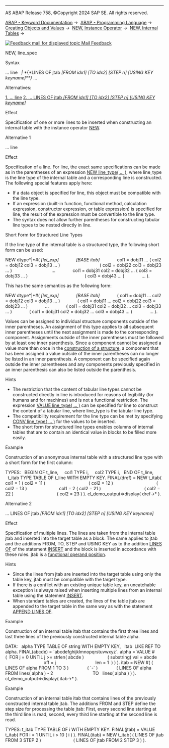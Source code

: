  

* * *

AS ABAP Release 758, ©Copyright 2024 SAP SE. All rights reserved.

[ABAP - Keyword Documentation](https://help.sap.com/doc/abapdocu_latest_index_htm/latest/en-US/abenabap.htm) →  [ABAP - Programming Language](https://help.sap.com/doc/abapdocu_latest_index_htm/latest/en-US/abenabap_reference.htm) →  [Creating Objects and Values](https://help.sap.com/doc/abapdocu_latest_index_htm/latest/en-US/abencreate_objects.htm) →  [NEW, Instance Operator](https://help.sap.com/doc/abapdocu_latest_index_htm/latest/en-US/abenconstructor_expression_new.htm) →  [NEW, Internal Tables](https://help.sap.com/doc/abapdocu_latest_index_htm/latest/en-US/abennew_constructor_params_itab.htm) → 

 [![](Mail.gif?object=Mail.gif "Feedback mail for displayed topic") Mail Feedback](mailto:f1_help@sap.com?subject=Feedback%20on%20ABAP%20Documentation&body=Document:%20NEW%2C%20line_spec%2C%20ABENNEW_CONSTRUCTOR_PARAMS_LSPC%2C%20758%0D%0A%0D%0AError:%0D%0A%0D%0A%0D%0A%0D%0ASuggestion%20for%20improvement:)

NEW, line\_spec

Syntax

... line
  *|* *{*LINES OF jtab *\[*FROM idx1*\]* *\[*TO idx2*\]* *\[*STEP n*\]* *\[*USING KEY keyname*\]**}* ...

Alternatives:

[1\. ... line](#!ABAP_ALTERNATIVE_1@1@)
[2\. ... LINES OF jtab *\[*FROM idx1*\]* *\[*TO idx2*\]* *\[*STEP n*\]* *\[*USING KEY keyname*\]*](#!ABAP_ALTERNATIVE_2@2@)

Effect

Specification of one or more lines to be inserted when constructing an internal table with the instance operator [NEW](https://help.sap.com/doc/abapdocu_latest_index_htm/latest/en-US/abennew_constructor_params_itab.htm).

Alternative 1   

... line

Effect

Specification of a line. For line, the exact same specifications can be made as in the parentheses of an expression [NEW line\_type( ... )](https://help.sap.com/doc/abapdocu_latest_index_htm/latest/en-US/abenconstructor_expression_new.htm), where line\_type is the line type of the internal table and a corresponding line is constructed. The following special features apply here:

-   If a data object is specified for line, this object must be compatible with the line type.
-   If an expression (built-in function, functional method, calculation expression, constructor expression, or table expression) is specified for line, the result of the expression must be convertible to the line type.
-   The syntax does not allow further parentheses for constructing tabular line types to be nested directly in line.

Short Form for Structured Line Types   

If the line type of the internal table is a structured type, the following short form can be used:

NEW dtype*|*#( *\[*let\_exp*\]*
             *\[*BASE itab*\]*
             col1 = dobj11 ... ( col2 = dobj12 col3 = dobj13 ... )
                               ( col2 = dobj22 col3 = dobj23 ... )
                               ...
             col1 = dobj31 col2 = dobj32 ... ( col3 = dobj33 ... )
                                             ( col3 = dobj43 ... )
             ... ).

This has the same semantics as the following form:

NEW dtype*|*#( *\[*let\_exp*\]*
             *\[*BASE itab*\]*
             ( col1 = dobj11 ... col2 = dobj12 col3 = dobj13 ... )
             ( col1 = dobj11 ... col2 = dobj22 col3 = dobj23 ... )
             ...
             ( col1 = dobj31 col2 = dobj32 ... col3 = dobj33 ... )
             ( col1 = dobj31 col2 = dobj32 ... col3 = dobj43 ... )
             ... ).

Values can be assigned to individual structure components outside of the inner parentheses. An assignment of this type applies to all subsequent inner parentheses until the next assignment is made to the corresponding component. Assignments outside of the inner parentheses must be followed by at least one inner parenthesis. Since a component cannot be assigned a value more than once in the [construction of a structure](https://help.sap.com/doc/abapdocu_latest_index_htm/latest/en-US/abennew_constructor_params_struct.htm), a component that has been assigned a value outside of the inner parentheses can no longer be listed in an inner parenthesis. A component can be specified again outside the inner parentheses and any components previously specified in an inner parenthesis can also be listed outside the parenthesis.

Hints

-   The restriction that the content of tabular line types cannot be constructed directly in line is introduced for reasons of legibility (for humans and for machines) and is not a functional restriction. The expression [VALUE line\_type( ... )](https://help.sap.com/doc/abapdocu_latest_index_htm/latest/en-US/abenconstructor_expression_value.htm) can be specified for line to construct the content of a tabular line, where line\_type is the tabular line type.
-   The compatibility requirement for the line type can be met by specifying [CONV line\_type( ... )](https://help.sap.com/doc/abapdocu_latest_index_htm/latest/en-US/abenconstructor_expression_conv.htm) for the values to be inserted.
-   The short form for structured line types enables columns of internal tables that are to contain an identical value in blocks to be filled more easily.

Example

Construction of an anonymous internal table with a structured line type with a short form for the first column:

TYPES:
  BEGIN OF t\_line,
    col1 TYPE i,
    col2 TYPE i,
  END OF t\_line,
  t\_itab TYPE TABLE OF t\_line WITH EMPTY KEY.
FINAL(dref) = NEW t\_itab( col1 = 1 ( col2 = 11 )
                                  ( col2 = 12 )
                                  ( col2 = 13 )
                         col1 = 2 ( col2 = 21 )
                                  ( col2 = 22 )
                                  ( col2 = 23 ) ).
cl\_demo\_output=>display( dref->\* ).

Alternative 2   

... LINES OF jtab *\[*FROM idx1*\]* *\[*TO idx2*\]* *\[*STEP n*\]* *\[*USING KEY keyname*\]*

Effect

Specification of multiple lines. The lines are taken from the internal table jtab and inserted into the target table as a block. The same applies to jtab and the additions FROM, TO, STEP and USING KEY as to the addition [LINES OF](https://help.sap.com/doc/abapdocu_latest_index_htm/latest/en-US/abapinsert_itab_linespec.htm) of the statement [INSERT](https://help.sap.com/doc/abapdocu_latest_index_htm/latest/en-US/abapinsert_itab.htm) and the block is inserted in accordance with these rules. jtab is a [functional operand position](https://help.sap.com/doc/abapdocu_latest_index_htm/latest/en-US/abenfunctional_position_glosry.htm "Glossary Entry").

Hints

-   Since the lines from jtab are inserted into the target table using only the table key, jtab must be compatible with the target type.
-   If there is a conflict with an existing unique table key, an uncatchable exception is always raised when inserting multiple lines from an internal table using the statement [INSERT](https://help.sap.com/doc/abapdocu_latest_index_htm/latest/en-US/abapinsert_itab.htm).
-   When standard tables are created, the lines of the table jtab are appended to the target table in the same way as with the statement [APPEND LINES OF](https://help.sap.com/doc/abapdocu_latest_index_htm/latest/en-US/abapappend_linespec.htm).

Example

Construction of an internal table itab that contains the first three lines and last three lines of the previously constructed internal table alpha.

DATA:
  alpha TYPE TABLE OF string WITH EMPTY KEY,
  itab  LIKE REF TO alpha.
FINAL(abcde) = \`abcdefghijklmnopqrstuvwxyz\`.
alpha = VALUE #(  FOR j = 0 UNTIL j >= strlen( abcde )
                  ( substring( val = abcde
                               off = j
                               len = 1  ) ) ).
itab = NEW #( ( LINES OF alpha FROM 1 TO 3 )
              ( \`-\` )
              ( LINES OF alpha FROM lines( alpha ) - 2
                               TO   lines( alpha ) ) ).
cl\_demo\_output=>display( itab->\* ).

Example

Construction of an internal table itab that contains lines of the previously constructed internal table jtab. The additions FROM and STEP define the step size for processing the table jtab: First, every second line starting at the third line is read, second, every third line starting at the second line is read.

TYPES: t\_itab TYPE TABLE OF i WITH EMPTY KEY.
FINAL(jtab) = VALUE t\_itab( FOR i = 1 UNTIL i > 10 ( i ) ).
FINAL(itab) = NEW t\_itab( ( LINES OF jtab FROM 3 STEP 2 )
                         ( LINES OF jtab FROM 2 STEP 3 ) ).